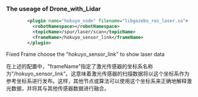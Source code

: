 ### The useage of Drone_with_Lidar

```xml
        <plugin name="hokuyo_node" filename="libgazebo_ros_laser.so">
          <robotNamespace></robotNamespace>
          <topicName>/spur/laser/scan</topicName>
          <frameName>/hokuyo_sensor_link</frameName>
        </plugin>
```

Fixed Frame choose the "hokuyo_sensor_link" to show laser data

在上述的配置中，"frameName"指定了激光传感器的坐标系名称为"/hokuyo_sensor_link"。这意味着激光传感器的扫描数据将以这个坐标系作为参考坐标系进行发布。这样，其他节点或算法可以使用这个坐标系来正确地解释激光数据，并将其与其他传感器数据进行融合。